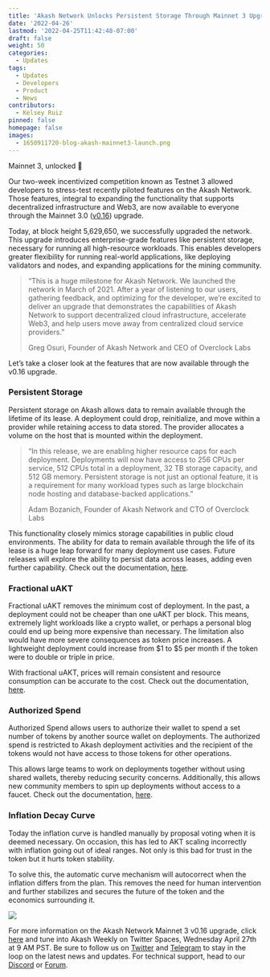 ```yaml
---
title: 'Akash Network Unlocks Persistent Storage Through Mainnet 3 Upgrade'
date: '2022-04-26'
lastmod: '2022-04-25T11:42:48-07:00'
draft: false
weight: 50
categories:
  - Updates
tags:
  - Updates
  - Developers
  - Product
  - News
contributors:
  - Kelsey Ruiz
pinned: false
homepage: false
images:
  - 1650911720-blog-akash-mainnet3-launch.png
---
```

Mainnet 3, unlocked 🚀

Our two-week incentivized competition known as Testnet 3 allowed developers to stress-test recently piloted features on the Akash Network. Those features, integral to expanding the functionality that supports decentralized infrastructure and Web3, are now available to everyone through the Mainnet 3.0 ([v0.16](https://github.com/ovrclk/akash/releases)) upgrade. 

Today, at block height 5,629,650, we successfully upgraded the network. This upgrade introduces enterprise-grade features like persistent storage, necessary for running all high-resource workloads. This enables developers greater flexibility for running real-world applications, like deploying validators and nodes, and expanding applications for the mining community.

> “This is a huge milestone for Akash Network. We launched the network in March of 2021. After a year of listening to our users, gathering feedback, and optimizing for the developer, we’re excited to deliver an upgrade that demonstrates the capabilities of Akash Network to support decentralized cloud infrastructure, accelerate Web3, and help users move away from centralized cloud service providers.”
> 
> Greg Osuri, Founder of Akash Network and CEO of Overclock Labs

Let’s take a closer look at the features that are now available through the v0.16 upgrade. 

### **Persistent Storage**

Persistent storage on Akash allows data to remain available through the lifetime of its lease. A deployment could drop, reinitialize, and move within a provider while retaining access to data stored. The provider allocates a volume on the host that is mounted within the deployment. 

> “In this release, we are enabling higher resource caps for each deployment. Deployments will now have access to 256 CPUs per service, 512 CPUs total in a deployment, 32 TB storage capacity, and 512 GB memory. Persistent storage is not just an optional feature, it is a requirement for many workload types such as large blockchain node hosting and database-backed applications.”
> 
> Adam Bozanich, Founder of Akash Network and CTO of Overclock Labs

This functionality closely mimics storage capabilities in public cloud environments. The ability for data to remain available through the life of its lease is a huge leap forward for many deployment use cases. Future releases will explore the ability to persist data across leases, adding even further capability. Check out the documentation, [here](https://docs.akash.network/features/persistent-storage). 

### **Fractional uAKT**

Fractional uAKT removes the minimum cost of deployment. In the past, a deployment could not be cheaper than one uAKT per block. This means, extremely light workloads like a crypto wallet, or perhaps a personal blog could end up being more expensive than necessary. The limitation also would have more severe consequences as token price increases. A lightweight deployment could increase from $1 to $5 per month if the token were to double or triple in price. 

With fractional uAKT, prices will remain consistent and resource consumption can be accurate to the cost. Check out the documentation, [here](https://docs.akash.network/features/fractional-uakt). 

### **Authorized Spend** 

Authorized Spend allows users to authorize their wallet to spend a set number of tokens by another source wallet on deployments. The authorized spend is restricted to Akash deployment activities and the recipient of the tokens would not have access to those tokens for other operations. 

This allows large teams to work on deployments together without using shared wallets, thereby reducing security concerns. Additionally, this allows new community members to spin up deployments without access to a faucet. Check out the documentation, [here](https://docs.akash.network/features/authorized-spend). 

### **Inflation Decay Curve**

Today the inflation curve is handled manually by proposal voting when it is deemed necessary. On occasion, this has led to AKT scaling incorrectly with inflation going out of ideal ranges. Not only is this bad for trust in the token but it hurts token stability. 

To solve this, the automatic curve mechanism will autocorrect when the inflation differs from the plan. This removes the need for human intervention and further stabilizes and secures the future of the token and the economics surrounding it.

![](https://www.datocms-assets.com/45776/1650912109-twitter-akash-mainnet3-launch2.png)

For more information on the Akash Network Mainnet 3 v0.16 upgrade, click [here](https://github.com/ovrclk/akash/releases) and tune into Akash Weekly on Twitter Spaces, Wednesday April 27th at 9 AM PST. Be sure to follow us on [Twitter](https://twitter.com/akashnet_) and [Telegram](https://t.me/AkashNW) to stay in the loop on the latest news and updates. For technical support, head to our [Discord](https://discord.com/channels/747885925232672829/747885925878726841) or [Forum](https://forum.akash.network/).